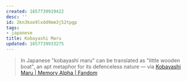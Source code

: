 ```yaml
---
created: 1657739919422
desc: ''
id: 2kn3koo9lxdd9mm3j52tpgp
tags:
- japanese
title: Kobayashi Maru
updated: 1657739933275
---
```

   
> In Japanese "kobayashi maru" can be translated as "little wooden boat", an apt metaphor for its defenceless nature — via [Kobayashi Maru | Memory Alpha | Fandom](https://memory-alpha.fandom.com/wiki/Kobayashi_Maru)
